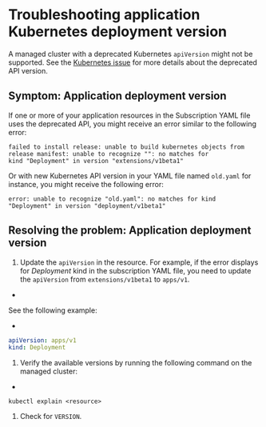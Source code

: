 # Troubleshooting application Kubernetes deployment version

A managed cluster with a deprecated Kubernetes `apiVersion` might not be supported.
See the [Kubernetes issue](https://kubernetes.io/blog/2019/07/18/api-deprecations-in-1-16/) for more details about the deprecated API version.

## Symptom: Application deployment version

If one or more of your application resources in the Subscription YAML file uses the deprecated API, you might receive an error similar to the following error:

```
failed to install release: unable to build kubernetes objects from release manifest: unable to recognize "": no matches for
kind "Deployment" in version "extensions/v1beta1"
```

Or with new Kubernetes API version in your YAML file named `old.yaml` for instance, you might receive the following error:

```
error: unable to recognize "old.yaml": no matches for kind "Deployment" in version "deployment/v1beta1"
```

## Resolving the problem: Application deployment version

1. Update the `apiVersion` in the resource.
For example, if the error displays for _Deployment_ kind in the subscription YAML file, you need to update the `apiVersion` from `extensions/v1beta1` to `apps/v1`.

+
See the following example:

+
```yaml
apiVersion: apps/v1
kind: Deployment
```

1. Verify the available versions by running the following command on the managed cluster:

+
```
kubectl explain <resource>
```

1. Check for `VERSION`.
